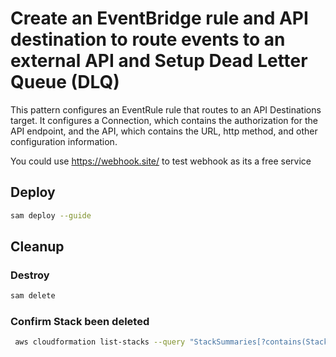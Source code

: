 # Create an EventBridge rule and API destination to route events to an external API and Setup Dead Letter Queue (DLQ)

This pattern configures an EventRule rule that routes to an API Destinations target. It configures a Connection, which contains the authorization for the API endpoint, and the API, which contains the URL, http method, and other configuration information.

You could use https://webhook.site/ to test webhook as its a free service
## Deploy
```sh
sam deploy --guide
```

## Cleanup
### Destroy
```sh
sam delete
```

### Confirm Stack been deleted
```sh
 aws cloudformation list-stacks --query "StackSummaries[?contains(StackName,'STACK_NAME')].StackStatus"
```